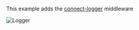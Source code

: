 
This example adds the [connect-logger](https://www.npmjs.com/package/connect-logger) middleware

![Logger](http://f.cl.ly/items/3i2G451L3O3R182b3p14/Screen%20Shot%202015-02-18%20at%2016.02.59.png)